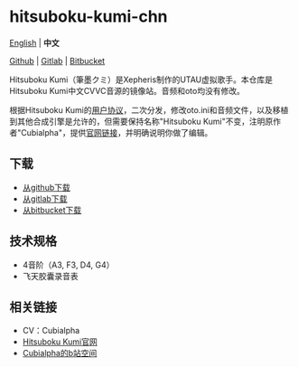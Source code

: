 # hitsuboku-kumi-chn

[English](README.md) | **中文**

[Github](https://github.com/oxygen-dioxide/hitsuboku-kumi-jpn-act4) | 
[Gitlab](https://gitlab.com/oxygen-dioxide/hitsuboku-kumi-jpn-act4) | 
[Bitbucket](https://bitbucket.org/oxygendioxide/hitsuboku-kumi-jpn-act4)

Hitsuboku Kumi（筆墨クミ）是Xepheris制作的UTAU虚拟歌手。本仓库是Hitsuboku Kumi中文CVVC音源的镜像站。音频和oto均没有修改。

根据Hitsuboku Kumi的[用户协议](https://github.com/oxygen-dioxide/milk-jpn/blob/main/license.md)，二次分发，修改oto.ini和音频文件，以及移植到其他合成引擎是允许的，但需要保持名称"Hitsuboku Kumi"不变，注明原作者"Cubialpha"，提供[官网链接](https://cubialpha.wixsite.com/koomstar)，并明确说明你做了编辑。

## 下载
- [从github下载](https://github.com/oxygen-dioxide/hitsuboku-kumi-chn-mirror/archive/refs/heads/main.zip)
- [从gitlab下载](https://gitlab.com/oxygen-dioxide/hitsuboku-kumi-chn-mirror/-/archive/main/milk-jpn-main.zip)
- [从bitbucket下载](https://bitbucket.org/oxygendioxide/hitsuboku-kumi-chn-mirror/get/main.zip)

## 技术规格
- 4音阶（A3, F3, D4, G4）
- 飞天胶囊录音表
  
## 相关链接
- CV：Cubialpha
- [Hitsuboku Kumi官网](https://cubialpha.wixsite.com/koomstar)
- [Cubialpha的b站空间](https://space.bilibili.com/522152972)
